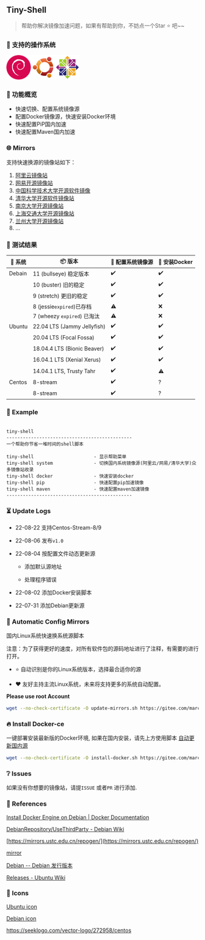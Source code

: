 ## Tiny-Shell

> 帮助你解决镜像加速问题，如果有帮助到你，不妨点一个Star :star: 吧~~

### :triangular_flag_on_post: 支持的操作系统

![](./icons/debian.png)![](./icons/ubuntu.png)![](./icons/centos.png)

### :bookmark_tabs: 功能概览

- 快速切换、配置系统镜像源
- 配置Docker镜像源，快速安装Docker环境
- 快速配置PiP国内加速
- 快速配置Maven国内加速

### :globe_with_meridians: Mirrors

支持快速换源的镜像站如下：

1. [阿里云镜像站](https://mirrors.aliyun.com)
2. [网易开源镜像站](https://mirrors.163.com)
3. [中国科学技术大学开源软件镜像](https://mirrors.ustc.edu.cn)
4. [清华大学开源软件镜像站](https://mirrors.tuna.tsinghua.edu.cn)
5. [南京大学开源镜像站](https://mirror.nju.edu.cn)
6. [上海交通大学开源镜像站](https://mirror.sjtu.edu.cn)
7. [兰州大学开源镜像站](https://mirror.lzu.edu.cn)
8. ...

### :test_tube: 测试结果

| :strawberry: 系统 | :package: 版本           | :hammer: 配置系统镜像源 | :hammer: 安装Docker |
| --------------- | --------------------------- | ----------------------- | ----------------------- |
| Debain          | 11 (bullseye) 稳定版本          | :heavy_check_mark:      | :heavy_check_mark:      |
|                 | 10 (buster) 旧的稳定            | :heavy_check_mark:      | :heavy_check_mark:      |
|                 | 9 (stretch) 更旧的稳定           | :heavy_check_mark:      | :heavy_check_mark:      |
|                 | 8 (jessie`expired`)已存档      | :warning:               | :x:                     |
|                 | 7 (wheezy `expired`) 已淘汰    | :warning:               | :x:                     |
| Ubuntu          | 22.04 LTS (Jammy Jellyfish) | :heavy_check_mark:      | :heavy_check_mark:      |
|                 | 20.04 LTS (Focal Fossa)     | :heavy_check_mark:      | :heavy_check_mark:      |
|                 | 18.04.4 LTS (Bionic Beaver) | :heavy_check_mark:      | :heavy_check_mark:      |
|                 | 16.04.1 LTS (Xenial Xerus)  | :heavy_check_mark:      | :heavy_check_mark:      |
|                 | 14.04.1 LTS, Trusty Tahr    | :heavy_check_mark:      | :warning:               |
| Centos          | 8-stream                    | :heavy_check_mark:      | ?                       |
|                 | 8-stream                    | :heavy_check_mark:      | ?                       |

### :bookmark_tabs: Example

```shell

tiny-shell 
----------------------------------------------
一个帮助你节省一堆时间的shell脚本

tiny-shell                      - 显示帮助菜单
tiny-shell system               - 切换国内系统镜像源(阿里云/网易/清华大学)众多镜像站收录
tiny-shell docker               - 快速安装docker
tiny-shell pip                  - 快速配置pip加速镜像
tiny-shell maven                - 快速配置maven加速镜像
----------------------------------------------
```

### :hourglass_flowing_sand: Update Logs

- 22-08-22 支持Centos-Stream-8/9

- 22-08-06 发布`v1.0`

- 22-08-04 按配置文件动态更新源

  - 添加默认源地址

  - 处理程序错误

- 22-08-02 添加Docker安装脚本

- 22-07-31 添加Debian更新源

### :checkered_flag: Automatic Config Mirrors

国内Linux系统快速换系统源脚本

注意：为了获得更好的速度，对所有软件包的源码地址进行了注释，有需要的进行打开。

- :star: 自动识别是你的Linux系统版本，选择最合适你的源

- :heart: 友好主持主流Linux系统，未来将支持更多的系统自动配置。

**Please use root Account**

```bash  
wget --no-check-certificate -O update-mirrors.sh https://gitee.com/marchocode/shell/raw/master/update-mirrors.sh && bash update-mirrors.sh
```  

### :fire: Install Docker-ce

一键部署安装最新版的Docker环境, 如果在国内安装，请先上方使用脚本 [自动更新国内源]()  

```bash  
wget --no-check-certificate -O install-docker.sh https://gitee.com/marchocode/shell/raw/master/install-docker.sh && bash install-docker.sh
```  

### :grey_question: Issues

如果没有你想要的镜像站，请提`ISSUE` 或者`PR` 进行添加.  

### :link: References

[Install Docker Engine on Debian | Docker Documentation](https://docs.docker.com/engine/install/debian/)  

[DebianRepository/UseThirdParty - Debian Wiki](https://wiki.debian.org/DebianRepository/UseThirdParty)  

[https://mirrors.ustc.edu.cn/repogen/](https://mirrors.ustc.edu.cn/repogen/)  

[mirror](https://www.debian.org/mirror/sponsors.zh-cn.html)  

[Debian -- Debian 发行版本](https://www.debian.org/releases/)  

[Releases - Ubuntu Wiki](https://wiki.ubuntu.com/Releases)  

### :partying_face: Icons

[Ubuntu icon](https://www.shareicon.net/ubuntu-194940)  

[Debian icon](https://www.shareicon.net/debian-101872)

https://seeklogo.com/vector-logo/272958/centos
